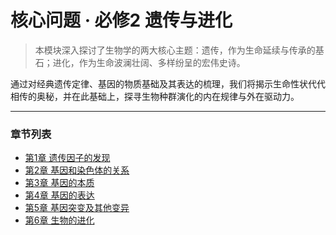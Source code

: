 # 核心问题 · 必修2 遗传与进化

> 本模块深入探讨了生物学的两大核心主题：遗传，作为生命延续与传承的基石；进化，作为生命波澜壮阔、多样纷呈的宏伟史诗。

通过对经典遗传定律、基因的物质基础及其表达的梳理，我们将揭示生命性状代代相传的奥秘，并在此基础上，探寻生物种群演化的内在规律与外在驱动力。

---

### 章节列表

*   [第1章 遗传因子的发现](./ch1-discovery-of-heredity-factors.md)
*   [第2章 基因和染色体的关系](./ch2-gene-and-chromosome-relationship.md)
*   [第3章 基因的本质](./ch3-nature-of-the-gene.md)
*   [第4章 基因的表达](./ch4-gene-expression.md)
*   [第5章 基因突变及其他变异](./ch5-gene-mutation-and-other-variations.md)
*   [第6章 生物的进化](./ch6-evolution-of-life.md)